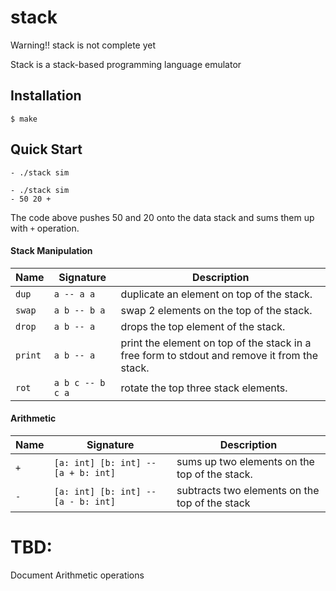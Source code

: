 # stack 

Warning!! stack is not complete yet

Stack is a stack-based programming language emulator

## Installation
```terminal
$ make
```

## Quick Start
```terminal
- ./stack sim
```

```terminal
- ./stack sim 
- 50 20 +
```

The code above pushes 50 and 20 onto the data stack and sums them up with `+` operation.

#### Stack Manipulation

| Name    | Signature        | Description                                                                                  |
| ---     | ---              | ---                                                                                          |
| `dup`   | `a -- a a`       | duplicate an element on top of the stack.                                                    |
| `swap`  | `a b -- b a`     | swap 2 elements on the top of the stack.                                                     |
| `drop`  | `a b -- a`       | drops the top element of the stack.                                                          |
| `print` | `a b -- a`       | print the element on top of the stack in a free form to stdout and remove it from the stack. |
| `rot`   | `a b c -- b c a` | rotate the top three stack elements.                                                         |
#### Arithmetic

| Name     | Signature                                        | Description                                                                                                              |
| ---      | ---                                              | ---                                                                                                                      |
| `+`      | `[a: int] [b: int] -- [a + b: int]`              | sums up two elements on the top of the stack.                                                                            |
| `-`      | `[a: int] [b: int] -- [a - b: int]`              | subtracts two elements on the top of the stack    

# TBD: 
Document Arithmetic operations 
